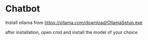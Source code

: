 # Chatbot

Install ollama from https://ollama.com/download/OllamaSetup.exe

after installation, open cmd and install the model of your choice
